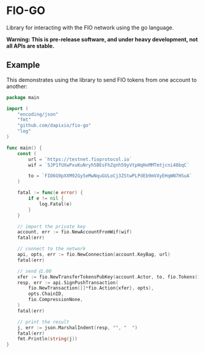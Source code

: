 # FIO-GO

Library for interacting with the FIO network using the go language.

**Warning: This is pre-release software, and under heavy development, not all APIs are stable.**

## Example

This demonstrates using the library to send FIO tokens from one account to another:

```go
package main

import (
	"encoding/json"
	"fmt"
	"github.com/dapixio/fio-go"
	"log"
)

func main() {
	const (
		url = `https://testnet.fioprotocol.io`
		wif = `5JP1fUXwPxuKuNryh5BEsFhZqnh59yVtpHqHxMMTmtjcni48bqC`

		to = `FIO6G9pXXM92Gy5eMwNquGULoCj3ZStwPLPdEb9mVXyEHqWN7HSuA`
	)

	fatal := func(e error) {
		if e != nil {
			log.Fatal(e)
		}
	}

	// import the private key
	account, err := fio.NewAccountFromWif(wif)
	fatal(err)

	// connect to the network
	api, opts, err := fio.NewConnection(account.KeyBag, url)
	fatal(err)

	// send ᵮ1.00
	xfer := fio.NewTransferTokensPubKey(account.Actor, to, fio.Tokens(1.0))
	resp, err := api.SignPushTransaction(
		fio.NewTransaction([]*fio.Action{xfer}, opts),
		opts.ChainID,
		fio.CompressionNone,
	)
	fatal(err)

	// print the result
	j, err := json.MarshalIndent(resp, "", "  ")
	fatal(err)
	fmt.Println(string(j))
}
```
